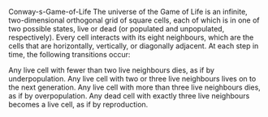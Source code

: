 Conway-s-Game-of-Life
The universe of the Game of Life is an infinite, two-dimensional orthogonal grid of square cells, each of which is in one of two possible states,
live or dead (or populated and unpopulated, respectively). Every cell interacts with its eight neighbours, which are the cells that are horizontally,
vertically, or diagonally adjacent. At each step in time, the following transitions occur:

Any live cell with fewer than two live neighbours dies, as if by underpopulation.
Any live cell with two or three live neighbours lives on to the next generation.
Any live cell with more than three live neighbours dies, as if by overpopulation.
Any dead cell with exactly three live neighbours becomes a live cell, as if by reproduction.
